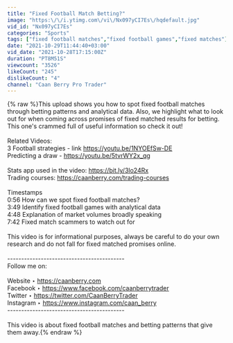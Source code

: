 ```yaml
---
title: "Fixed Football Match Betting?"
image: "https:\/\/i.ytimg.com\/vi\/Nx097yCI7Es\/hqdefault.jpg"
vid_id: "Nx097yCI7Es"
categories: "Sports"
tags: ["fixed football matches","fixed football games","fixed matches"]
date: "2021-10-29T11:44:40+03:00"
vid_date: "2021-10-28T17:15:00Z"
duration: "PT8M51S"
viewcount: "3526"
likeCount: "245"
dislikeCount: "4"
channel: "Caan Berry Pro Trader"
---
```

{% raw %}This upload shows you how to spot fixed football matches through betting patterns and analytical data. Also, we highlight what to look out for when coming across promises of fixed matched results for betting. This one's crammed full of useful information so check it out! <br /><br />Related Videos:<br />3 Football strategies - link <a rel="nofollow" target="blank" href="https://youtu.be/1NYOEfSw-DE">https://youtu.be/1NYOEfSw-DE</a><br />Predicting a draw - <a rel="nofollow" target="blank" href="https://youtu.be/5tvrWY2x_qg">https://youtu.be/5tvrWY2x_qg</a><br /><br />Stats app used in the video: <a rel="nofollow" target="blank" href="https://bit.ly/3lo24Rx">https://bit.ly/3lo24Rx</a><br />Trading courses: <a rel="nofollow" target="blank" href="https://caanberry.com/trading-courses">https://caanberry.com/trading-courses</a><br /><br />Timestamps<br />0:56 How can we spot fixed football matches?<br />3:49 Identify fixed football games with analytical data<br />4:48 Explanation of market volumes broadly speaking<br />7:42 Fixed match scammers to watch out for<br /><br />This video is for informational purposes, always be careful to do your own research and do not fall for fixed matched promises online.<br /><br />------------------------------------------<br />Follow me on:<br /><br />Website ‣ <a rel="nofollow" target="blank" href="https://caanberry.com">https://caanberry.com</a> <br />Facebook ‣ <a rel="nofollow" target="blank" href="https://www.facebook.com/caanberrytrader">https://www.facebook.com/caanberrytrader</a> <br />Twitter ‣ <a rel="nofollow" target="blank" href="https://twitter.com/CaanBerryTrader">https://twitter.com/CaanBerryTrader</a> <br />Instagram ‣ <a rel="nofollow" target="blank" href="https://www.instagram.com/caan_berry">https://www.instagram.com/caan_berry</a> <br />------------------------------------------<br /><br />This video is about fixed football matches and betting patterns that give them away.{% endraw %}
